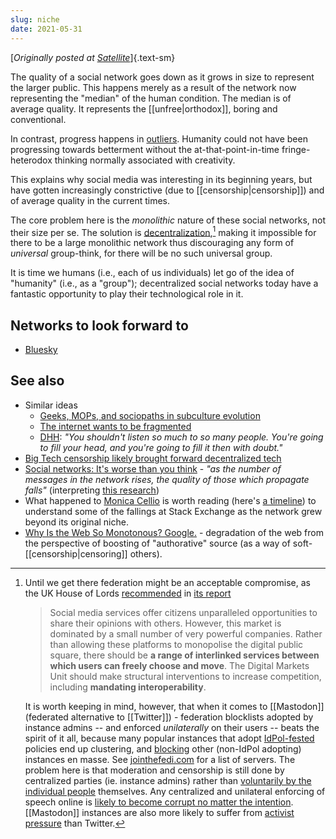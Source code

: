 ```yaml
---
slug: niche
date: 2021-05-31
---
```


[*Originally posted at [Satellite](https://satellite.earth/pub/@srid:stay-niche)*]{.text-sm}

The quality of a social network goes down as it grows in size to represent the larger public. This happens merely as a result of the network now representing the "median" of the human condition. The median is of average quality. It represents the [[unfree|orthodox]], boring and conventional.

In contrast, progress happens in [outliers](https://www.youtube.com/watch?v=dGDbpg1nG8Y). Humanity could not have been progressing towards betterment without the at-that-point-in-time fringe-heterodox thinking normally associated with creativity.

This explains why social media was interesting in its beginning years, but have gotten increasingly constrictive (due to [[censorship|censorship]]) and of average quality in the current times.

[censorship]: https://reclaimthenet.org/

The core problem here is the _monolithic_ nature of these social networks, not their size per se. The solution is [decentralization][vitalik],[^uk] making it impossible for there to be a large monolithic network thus discouraging any form of _universal_ group-think, for there will be no such universal group.

It is time we humans (i.e., each of us individuals) let go of the idea of "humanity" (i.e., as a "group"); decentralized social networks today have a fantastic opportunity to play their technological role in it.

## Networks to look forward to

- [Bluesky](https://blueskyweb.xyz/blog)

## See also

- Similar ideas
    - [Geeks, MOPs, and sociopaths in subculture evolution](https://meaningness.com/geeks-mops-sociopaths)
    - [The internet wants to be fragmented](https://noahpinion.substack.com/p/the-internet-wants-to-be-fragmented)
    - [DHH](https://twitter.com/37signals/status/1683473446573834240): *"You shouldn't listen so much to so many people. You're going to fill your head, and you're going to fill it then with doubt."*
- [Big Tech censorship likely brought forward decentralized tech](https://reclaimthenet.org/big-tech-censorship-likely-brought-forward-decentralized-tech/)
- [Social networks: It's worse than you think](https://meta.ath0.com/2020/12/social-notwork/) - *"as the number of messages in the network rises, the quality of those which propagate falls"* (interpreting [this research](https://www.scientificamerican.com/article/information-overload-helps-fake-news-spread-and-social-media-knows-it/))
- What happened to [Monica Cellio](https://www.cellio.org/stack) is worth reading (here's [a timeline](https://meta.stackexchange.com/a/334417/135122)) to understand some of the fallings at Stack Exchange as the network grew beyond its original niche.
- [Why Is the Web So Monotonous? Google.](https://reasonablypolymorphic.com/blog/monotonous-web/index.html) - degradation of the web from the perspective of boosting of "authorative" source (as a way of soft-[[censorship|censoring]] others).


[vitalik]: https://decrypt.co/53890/parler-vitalik-buterin-ethereum

[^uk]: Until we get there federation might be an acceptable compromise, as the UK House of Lords [recommended](https://reclaimthenet.org/uk-house-of-lords-blasts-big-tech-as-monopolizers-of-the-public-square-in-new-report/) in [its report](https://publications.parliament.uk/pa/ld5802/ldselect/ldcomuni/54/5408.htm#_idTextAnchor118)
    > Social media services offer citizens unparalleled opportunities to share their opinions with others. However, this market is dominated by a small number of very powerful companies. Rather than allowing these platforms to monopolise the digital public square, there should be **a range of interlinked services between which users can freely choose and move**. The Digital Markets Unit should make structural interventions to increase competition, including **mandating interoperability**.

    It is worth keeping in mind, however, that when it comes to [[Mastodon]] (federated alternative to [[Twitter]]) - federation blocklists adopted by instance admins -- and enforced *unilaterally* on their users -- beats the spirit of it all, because many popular instances that adopt [IdPol-fested](https://archive.is/gqzcn) policies end up clustering, and [blocking](https://archive.is/eoNcR) other (non-IdPol adopting) instances en masse. See [jointhefedi.com](https://jointhefedi.com/) for a list of servers. The problem here is that moderation and censorship is still done by centralized parties (ie. instance admins) rather than [voluntarily by the individual people](https://matrix.org/blog/2020/10/19/combating-abuse-in-matrix-without-backdoors) themselves. Any centralized and unilateral enforcing of speech online is [likely to become corrupt no matter the intention](https://reclaimthenet.org/former-aclu-head-ira-glasser-explains-why-you-cant-ban-hate-speech/). [[Mastodon]] instances are also more likely to suffer from [activist pressure](https://news.ycombinator.com/item?id=34748195) than Twitter.

[^mod]: More on moderation [here](https://forum.cardano.org/t/censorship-on-social-media-how-blockchain-could-be-the-new-norm-for-unfiltered-communications/41855),
    >  Online communities that are totally unmoderated can often turn into places that the majority of web users will not want to visit, and it is not always possible to have a totally free online platform without some users feeling marginalized or targeted.
    >
    > This prompts some incredibly difficult ethical questions. Some could argue that should content on a particular social media site become offensive or derogatory to an individual or group of people, they of course have the option not to participate or create their own inclusive online community.
    >
    > Others would lobby for the removal of more problematic online communities and censorship of controversial individuals completely, arguing that they pose a risk of causing harm, and looking to platform owners to remove associated accounts and content on users’ behalf—in other words, to engage in active censorship. This can in turn lead to over-zealous moderation within online communities.
    >
    > Through [[Blockchain|blockchain]], there could be a better solution—a distributed and community-led moderation process which relies not on censorship from a centralized custodian wielding absolute power, but careful moderation via a democratic process empowered by each and every user through decentralized technology. In this way, the entire social media ecosystem could decide the direction of their community and empower good actors to participate.
    > 
    > In theory, such decentralized social media platforms could place power back into the hands of the users, by allowing them to set the direction and rules of their own online communities, and decide what kind of content they publish and read according to community-chosen preferences, rather than that approved by centralized authorities.
